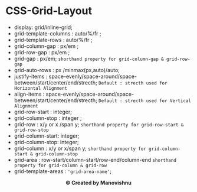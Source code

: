 # CSS-Grid-Layout
* display: grid/inline-grid;
* grid-template-columns : auto/%/fr ;
* grid-template-rows : auto/%/fr ;
* grid-column-gap : px/em ;
* grid-row-gap : px/em ;
* grid-gap : px/em; `shorthand property for grid-column-gap & grid-row-gap`
* grid-auto-rows : px /minmax(px,auto)/auto;
* justify-items : space-evenly/space-around/space-between/start/center/end/strecth;  `Default : strecth used for Horizontal Alignment`
* align-items : space-evenly/space-around/space-between/start/center/end/strecth; `Default : strecth used for Vertical Alignment`
* grid-row-start : integer;
* grid-column-stop : integer ; 
* grid-row : x/y or x /span y; `shorthand property for grid-row-start & grid-row-stop` 
* grid-column-start: integer;
* grid-column-stop: integer;
* grid-column : x/y or x/span y; `shorthand property for grid-column-start & grid-column-stop`
* grid-area : row-start/column-start/row-end/column-end `shorthand property for grid-column & grid-row` 
* grid-template-areas : `'grid-area-name'`;
<p align="center"><b>© Created by Manovishnu</b></p>
